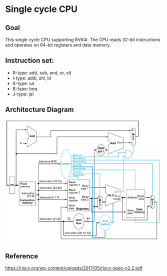 # Single cycle CPU

## Goal
This single cycle CPU supporting RV64I. The CPU reads 32-bit instructions and operates on 64-bit
registers and data memory.

## Instruction set:
* R-type: add, sub, and, or, slt
* I-type: addi, slti, ld 
* S-type: sd 
* B-type: beq 
* J-type: jal 

## Architecture Diagram
![image](https://github.com/YuLunHsu0912/Portfolio/blob/main/05%20Computer_Architecture/Architecture%20Diagram.jpg)

## Reference
https://riscv.org/wp-content/uploads/2017/05/riscv-spec-v2.2.pdf
